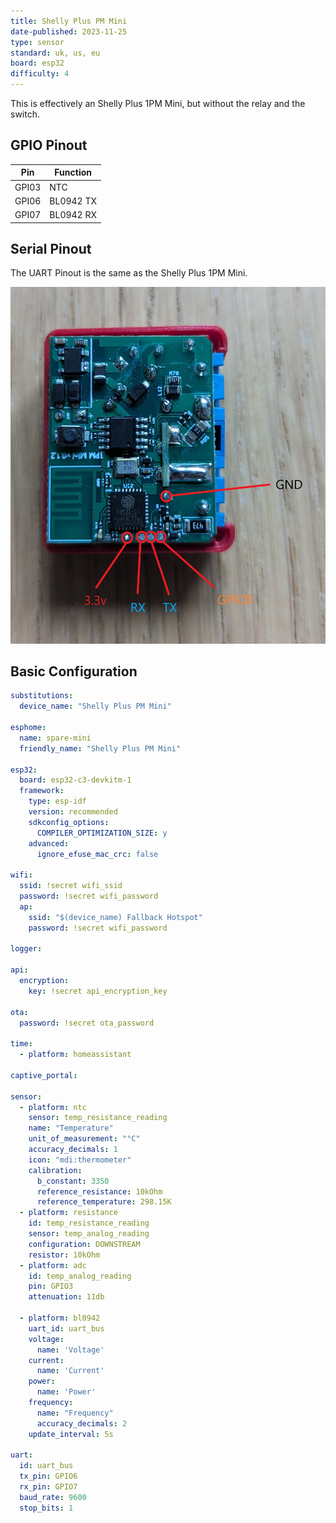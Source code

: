 ```yaml
---
title: Shelly Plus PM Mini
date-published: 2023-11-25
type: sensor
standard: uk, us, eu
board: esp32
difficulty: 4
---
```


This is effectively an Shelly Plus 1PM Mini, but without the relay and the switch.

## GPIO Pinout

| Pin   | Function     |
| ----- | ------------ |
| GPI03 | NTC          |
| GPI06 | BL0942 TX    |
| GPI07 | BL0942 RX    |

## Serial Pinout

The UART Pinout is the same as the Shelly Plus 1PM Mini.

![Shelly Plus 1PM Mini](../Shelly-Plus-1PM-Mini/shelly_plus_1pm_mini.png "Shelly Plus 1PM Mini")

## Basic Configuration

```yaml
substitutions:
  device_name: "Shelly Plus PM Mini"

esphome:
  name: spare-mini
  friendly_name: "Shelly Plus PM Mini"

esp32:
  board: esp32-c3-devkitm-1
  framework:
    type: esp-idf
    version: recommended
    sdkconfig_options:
      COMPILER_OPTIMIZATION_SIZE: y
    advanced:
      ignore_efuse_mac_crc: false

wifi:
  ssid: !secret wifi_ssid
  password: !secret wifi_password
  ap:
    ssid: "$(device_name) Fallback Hotspot"
    password: !secret wifi_password

logger:

api:
  encryption:
    key: !secret api_encryption_key

ota:
  password: !secret ota_password

time:
  - platform: homeassistant

captive_portal:

sensor:
  - platform: ntc
    sensor: temp_resistance_reading
    name: "Temperature"
    unit_of_measurement: "°C"
    accuracy_decimals: 1
    icon: "mdi:thermometer"
    calibration:
      b_constant: 3350
      reference_resistance: 10kOhm
      reference_temperature: 298.15K
  - platform: resistance
    id: temp_resistance_reading
    sensor: temp_analog_reading
    configuration: DOWNSTREAM
    resistor: 10kOhm
  - platform: adc
    id: temp_analog_reading
    pin: GPIO3
    attenuation: 11db

  - platform: bl0942
    uart_id: uart_bus
    voltage:
      name: 'Voltage'
    current:
      name: 'Current'
    power:
      name: 'Power'
    frequency:
      name: "Frequency"
      accuracy_decimals: 2
    update_interval: 5s

uart:
  id: uart_bus
  tx_pin: GPIO6
  rx_pin: GPIO7
  baud_rate: 9600
  stop_bits: 1

```
